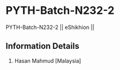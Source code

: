 # PYTH-Batch-N232-2

PYTH-Batch-N232-2 || eShikhion ||

## Information Details

1. Hasan Mahmud [Malaysia]
